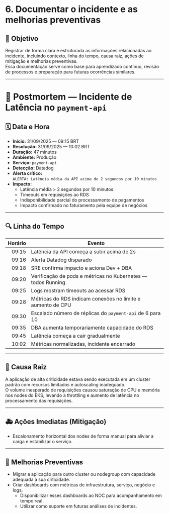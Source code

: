 # 6. Documentar o incidente e as melhorias preventivas

## 🎯 Objetivo
Registrar de forma clara e estruturada as informações relacionadas ao incidente, incluindo contexto, linha do tempo, causa raiz, ações de mitigação e melhorias preventivas.  
Essa documentação serve como base para aprendizado contínuo, revisão de processos e preparação para futuras ocorrências similares.

---

# 📄 Postmortem — Incidente de Latência no `payment-api`

## 🗓 Data e Hora
- **Início:** 31/09/2025 — 09:15 BRT  
- **Resolução:** 31/09/2025 — 10:02 BRT  
- **Duração:** 47 minutos  
- **Ambiente:** Produção  
- **Serviço:** `payment-api`  
- **Detecção:** Datadog  
- **Alerta crítico:**  
  `ALERTA: Latência média da API acima de 2 segundos por 10 minutos`  
- **Impacto:**  
  - Latência média > 2 segundos por 10 minutos  
  - Timeouts em requisições ao RDS  
  - Indisponibilidade parcial do processamento de pagamentos  
  - Impacto confirmado no faturamento pela equipe de negócios

---

## 🔍 Linha do Tempo

| Horário | Evento |
|--------:|--------|
| 09:15   | Latência da API começa a subir acima de 2s |
| 09:16   | Alerta Datadog disparado |
| 09:18   | SRE confirma impacto e aciona Dev + DBA |
| 09:20   | Verificação de pods e métricas no Kubernetes — todos Running |
| 09:25   | Logs mostram timeouts ao acessar RDS |
| 09:28   | Métricas do RDS indicam conexões no limite e aumento de CPU |
| 09:30   | Escalado número de réplicas do `payment-api` de 6 para 10 |
| 09:35   | DBA aumenta temporariamente capacidade do RDS |
| 09:45   | Latência começa a cair gradualmente |
| 10:02   | Métricas normalizadas, incidente encerrado |

---

## 🧾 Causa Raiz
A aplicação de alta criticidade estava sendo executada em um cluster padrão com recursos limitados e autoscaling inadequado.  
O volume inesperado de requisições causou saturação de CPU e memória nos nodes do EKS, levando a throttling e aumento de latência no processamento das requisições.

---

## 🚑 Ações Imediatas (Mitigação)
- Escalonamento horizontal dos nodes de forma manual para aliviar a carga e estabilizar o serviço.

---

## 🔧 Melhorias Preventivas
- Migrar a aplicação para outro cluster ou nodegroup com capacidade adequada à sua criticidade.
- Criar dashboards com métricas de infraestrutura, serviço, negócio e logs.
  - Disponibilizar esses dashboards ao NOC para acompanhamento em tempo real.
  - Utilizar como suporte em futuras análises de incidentes.
